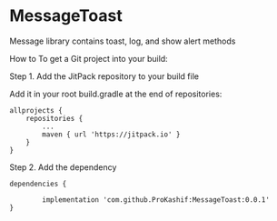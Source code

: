# MessageToast

Message library contains toast, log, and show alert methods

How to
To get a Git project into your build:

Step 1. Add the JitPack repository to your build file

Add it in your root build.gradle at the end of repositories:

	allprojects {
		repositories {
			...
			maven { url 'https://jitpack.io' }
		}
	}

Step 2. Add the dependency


	dependencies {

	        implementation 'com.github.ProKashif:MessageToast:0.0.1'
	}
